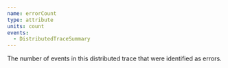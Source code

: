 ```yaml
---
name: errorCount
type: attribute
units: count
events:
  - DistributedTraceSummary
---
```


The number of events in this distributed trace that were identified as errors.
